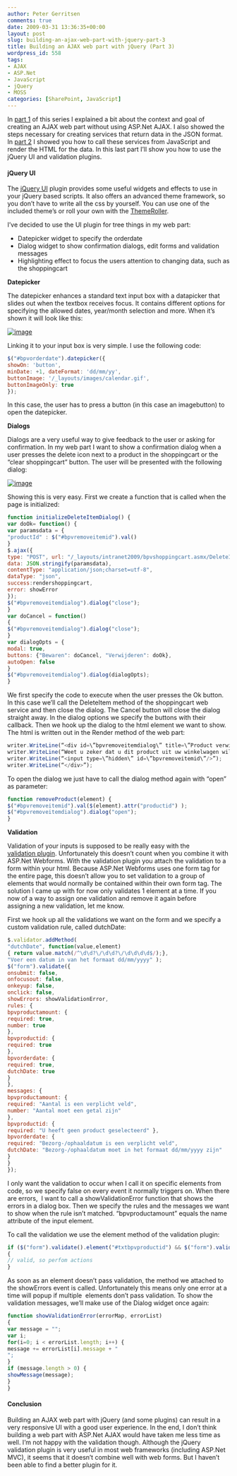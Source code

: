 ```yaml
---
author: Peter Gerritsen
comments: true
date: 2009-03-31 13:36:35+00:00
layout: post
slug: building-an-ajax-web-part-with-jquery-part-3
title: Building an AJAX web part with jQuery (Part 3)
wordpress_id: 558
tags:
- AJAX
- ASP.Net
- JavaScript
- jQuery
- MOSS
categories: [SharePoint, JavaScript]
---
```


In [part 1](http://blog.petergerritsen.nl/2009/03/30/building-an-ajax-web-part-with-jquery-part-1/) of this series I explained a bit about the context and goal of creating an AJAX web part without using ASP.Net AJAX. I also showed the steps necessary for creating services that return data in the JSON format. In [part 2](http://blogs.tamtam.nl/peterg/2009/03/31/BuildingAnAJAXWebPartWithJQueryPart2.aspx) I showed you how to call these services from JavaScript and render the HTML for the data. In this last part I’ll show you how to use the jQuery UI and validation plugins.


#### jQuery UI


The [jQuery UI](http://jqueryui.com/home) plugin provides some useful widgets and effects to use in your jQuery based scripts. It also offers an advanced theme framework, so you don’t have to write all the css by yourself. You can use one of the included theme’s or roll your own with the [ThemeRoller](http://jqueryui.com/themeroller/).

I’ve decided to use the UI plugin for tree things in my web part:

  * Datepicker widget to specify the orderdate
  * Dialog widget to show confirmation dialogs, edit forms and validation messages
  * Highlighting effect to focus the users attention to changing data, such as the shoppingcart


**Datepicker**

The datepicker enhances a standard text input box with a datapicker that slides out when the textbox receives focus. It contains different options for specifying the allowed dates, year/month selection and more. When it’s shown it will look like this:

[![image](/images/old/snipping21.png)](/images/old/snipping20.png)

Linking it to your input box is very simple. I use the following code:

```javascript
$("#bpvorderdate").datepicker({
showOn: 'button',
minDate: +1, dateFormat: 'dd/mm/yy',
buttonImage: '/_layouts/images/calendar.gif',
buttonImageOnly: true
});
```

In this case, the user has to press a button (in this case an imagebutton) to open the datepicker.

**Dialogs**

Dialogs are a very useful way to give feedback to the user or asking for confirmation. In my web part I want to show a confirmation dialog when a user presses the delete icon next to a product in the shoppingcart or the “clear shoppingcart” button. The user will be presented with the following dialog:

[![image](/images/old/snipping23.png)](/images/old/snipping22.png)

Showing this is very easy. First we create a function that is called when the page is initialized:

```javascript
function initializeDeleteItemDialog() {
var doOk= function() {
var paramsdata = {
"productId" : $("#bpvremoveitemid").val()
}
$.ajax({
type: "POST", url: "/_layouts/intranet2009/bpvshoppingcart.asmx/DeleteItem",
data: JSON.stringify(paramsdata),
contentType: "application/json;charset=utf-8",
dataType: "json",
success:rendershoppingcart,
error: showError
});
$("#bpvremoveitemdialog").dialog("close");
}
var doCancel = function()
{
$("#bpvremoveitemdialog").dialog("close");
}
var dialogOpts = {
modal: true,
buttons: {"Bewaren": doCancel, "Verwijderen": doOk},
autoOpen: false
}
$("#bpvremoveitemdialog").dialog(dialogOpts);
}
```

We first specify the code to execute when the user presses the Ok button. In this case we’ll call the DeleteItem method of the shoppingcart web service and then close the dialog. The Cancel button will close the dialog straight away. In the dialog options we specify the buttons with their callback. Then we hook up the dialog to the html element we want to show. The html is written out in the Render method of the web part:

```javascript
writer.WriteLine(“<div id=\”bpvremoveitemdialog\” title=\”Product verwijderen?\”>”);
writer.WriteLine(“Weet u zeker dat u dit product uit uw winkelwagen wilt verwijderen?”);
writer.WriteLine(“<input type=\”hidden\” id=\”bpvremoveitemid\”/>”);
writer.WriteLine(“</div>”);
```

To open the dialog we just have to call the dialog method again with “open” as parameter:

```javascript
function removeProduct(element) {
$("#bpvremoveitemid").val($(element).attr("productid") );
$("#bpvremoveitemdialog").dialog("open");
}
```

**Validation**

Validation of your inputs is supposed to be really easy with the [validation plugin](http://bassistance.de/jquery-plugins/jquery-plugin-validation/). Unfortunately this doesn’t count when you combine it with ASP.Net Webforms. With the validation plugin you attach the validation to a form within your html. Because ASP.Net Webforms uses one form tag for the entire page, this doesn’t allow you to set validation to a group of elements that would normally be contained within their own form tag. The solution I came up with for now only validates 1 element at a time.
If you now of a way to assign one validation and remove it again before assigning a new validation, let me know.

First we hook up all the validations we want on the form and we specify a custom validation
rule, called dutchDate:

```javascript
$.validator.addMethod(
"dutchDate", function(value,element)
{ return value.match(/^\d\d?\/\d\d?\/\d\d\d\d$/);},
"Voer een datum in van het formaat dd/mm/yyyy" );
$("form").validate({
onsubmit: false,
onfocusout: false,
onkeyup: false,
onclick: false,
showErrors: showValidationError,
rules: {
bpvproductamount: {
required: true,
number: true
},
bpvproductid: {
required: true
},
bpvorderdate: {
required: true,
dutchDate: true
}
},
messages: {
bpvproductamount: {
required: "Aantal is een verplicht veld",
number: "Aantal moet een getal zijn"
},
bpvproductid: {
required: "U heeft geen product geselecteerd" },
bpvorderdate: {
required: "Bezorg-/ophaaldatum is een verplicht veld",
dutchDate: "Bezorg-/ophaaldatum moet in het formaat dd/mm/yyyy zijn"
}
}
});
```

I only want the validation to occur when I call it on specific elements from code, so we specify false on every event it normally triggers on. When there are errors,  I want to call a showValidationError function that shows the errors in a dialog box. Then we specify the rules and the messages we want to show when the rule isn’t matched. “bpvproductamount” equals the name attribute of the input element.

To call the validation we use the element method of the validation plugin:

```javascript
if ($("form").validate().element("#txtbpvproductid") && $("form").validate().element("#txtbpvproductamount"))
{
// valid, so perfom actions
}
```

As soon as an element doesn’t pass validation, the method we attached to the showErrors event is called. Unfortunately this means only one error at a time will popup if multiple  elements don’t pass validation. To show the validation messages, we’ll make use of the Dialog widget once again:

```javascript
function showValidationError(errorMap, errorList)
{
var message = "";
var i;
for(i=0; i < errorList.length; i++) {
message += errorList[i].message + "  
";
}
if (message.length > 0) {
showMessage(message);
}
}
```


#### Conclusion


Building an AJAX web part with jQuery (and some plugins) can result in a very responsive UI with a good user experience. In the end, I don’t think building a web part with ASP.Net AJAX would have taken me less time as well. I’m not happy with the validation though. Although the jQuery validation plugin is very useful in most web frameworks (including ASP.Net MVC), it seems that it doesn’t combine well with web forms. But I haven’t been able to find a better plugin for it.

